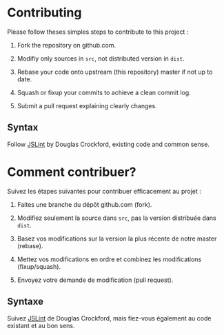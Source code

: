 # Contributing

Please follow theses simples steps to contribute to this project :

1. Fork the repository on github.com.

2. Modifiy only sources in `src`, not distributed version in `dist`.

3. Rebase your code onto upstream (this repository) master if not up to date.

4. Squash or fixup your commits to achieve a clean commit log.

5. Submit a pull request explaining clearly changes.

## Syntax

Follow [JSLint](http://www.jslint.com/lint.html) by Douglas Crockford, existing code and common sense.

# Comment contribuer?

Suivez les étapes suivantes pour contribuer efficacement au projet :

1. Faites une branche du dépôt github.com (fork).

2. Modifiez seulement la source dans `src`, pas la version distribuée dans `dist`.

3. Basez vos modifications sur la version la plus récente de notre master (rebase).

4. Mettez vos modifications en ordre et combinez les modifications (fixup/squash).

5. Envoyez votre demande de modification (pull request).

## Syntaxe

Suivez [JSLint](http://www.jslint.com/lint.html) de Douglas Crockford,
mais fiez-vous également au code existant et au bon sens.